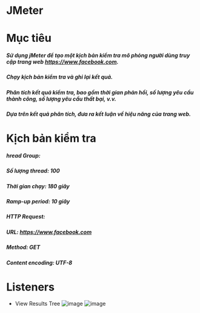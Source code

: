 # JMeter
# Mục tiêu
##### Sử dụng jMeter để tạo một kịch bản kiểm tra mô phỏng người dùng truy cập trang web https://www.facebook.com.
##### Chạy kịch bản kiểm tra và ghi lại kết quả.
##### Phân tích kết quả kiểm tra, bao gồm thời gian phản hồi, số lượng yêu cầu thành công, số lượng yêu cầu thất bại, v.v.
##### Dựa trên kết quả phân tích, đưa ra kết luận về hiệu năng của trang web.

# Kịch bản kiểm tra 
##### hread Group:
##### Số lượng thread: 100
##### Thời gian chạy: 180 giây
##### Ramp-up period: 10 giây
##### HTTP Request:
##### URL: https://www.facebook.com
##### Method: GET
##### Content encoding: UTF-8
# Listeners
- View Results Tree
  ![image](https://github.com/BimTD/JMeter/assets/124127672/cc670054-5e7d-4d34-ac36-9e9ee1b1de28)
  ![image](https://github.com/BimTD/JMeter/assets/124127672/6ffb90f5-b14f-49c5-a385-148c681919b1)

